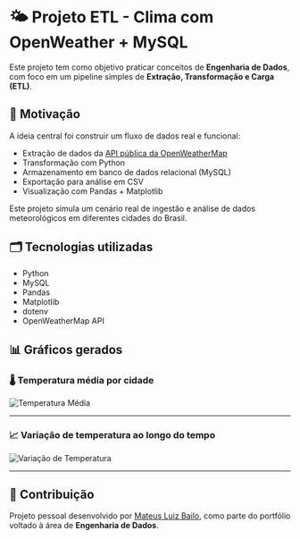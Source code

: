 # 🌤️ Projeto ETL - Clima com OpenWeather + MySQL

Este projeto tem como objetivo praticar conceitos de **Engenharia de Dados**, com foco em um pipeline simples de **Extração, Transformação e Carga (ETL)**.

## 🧠 Motivação

A ideia central foi construir um fluxo de dados real e funcional:

- Extração de dados da [API pública da OpenWeatherMap](https://openweathermap.org/api)
- Transformação com Python
- Armazenamento em banco de dados relacional (MySQL)
- Exportação para análise em CSV
- Visualização com Pandas + Matplotlib

Este projeto simula um cenário real de ingestão e análise de dados meteorológicos em diferentes cidades do Brasil.

## 🗂️ Tecnologias utilizadas

- Python
- MySQL
- Pandas
- Matplotlib
- dotenv
- OpenWeatherMap API

## 📊 Gráficos gerados

### 🌡️ Temperatura média por cidade

![Temperatura Média](grafico_temperatura_media.png)

---

### 📈 Variação de temperatura ao longo do tempo

![Variação de Temperatura](grafico_variacao_temperatura.png)

---

## 🤝 Contribuição

Projeto pessoal desenvolvido por [Mateus Luiz Bailo](https://www.linkedin.com/in/mateus-luiz-bailo-a32519244), como parte do portfólio voltado à área de **Engenharia de Dados**.
